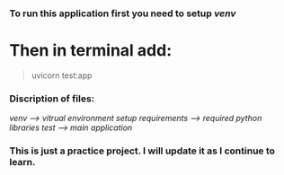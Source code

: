 ### To run this application first you need to setup *venv*
# Then in terminal add:
> uvicorn test:app

### Discription of files:
*venv --> vitrual environment setup*
*requirements --> required python libraries*
*test --> main application*

### This is just a practice project. I will update it as I continue to learn.